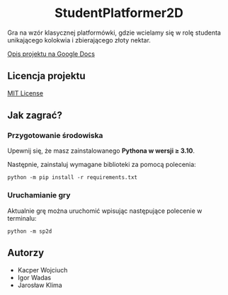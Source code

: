 <h1 align="center">StudentPlatformer2D</h1>

Gra na wzór klasycznej platformówki, gdzie wcielamy się w rolę studenta unikającego kolokwia i zbierającego złoty nektar.

[Opis projektu na Google Docs](https://docs.google.com/document/d/1EeVCMWkcT_uvYkt4korTGX4QK8c416j7XuzS_09qhwU/edit)

## Licencja projektu

[MIT License](/LICENSE)

## Jak zagrać?

### Przygotowanie środowiska

Upewnij się, że masz zainstalowanego **Pythona w wersji ≥ 3.10**.

Następnie, zainstaluj wymagane biblioteki za pomocą polecenia:
```shell
python -m pip install -r requirements.txt
```

### Uruchamianie gry

Aktualnie grę można uruchomić wpisując następujące polecenie w terminalu:
```shell
python -m sp2d
```

## Autorzy
- Kacper Wojciuch
- Igor Wadas
- Jarosław Klima
